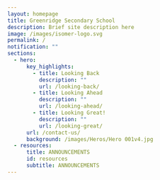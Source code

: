 ```yaml
---
layout: homepage
title: Greenridge Secondary School
description: Brief site description here
image: /images/isomer-logo.svg
permalink: /
notification: ""
sections:
  - hero:
      key_highlights:
        - title: Looking Back
          description: ""
          url: /looking-back/
        - title: Looking Ahead
          description: ""
          url: /looking-ahead/
        - title: Looking Great!
          description: ""
          url: /looking-great/
      url: /contact-us/
      background: /images/Heros/Hero 001v4.jpg
  - resources:
      title: ANNOUNCEMENTS
      id: resources
      subtitle: ANNOUNCEMENTS
---
```

